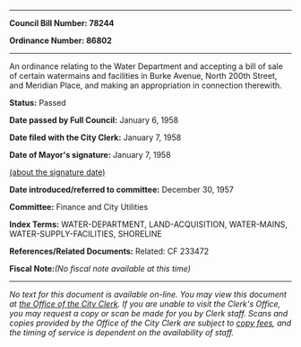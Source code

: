 

********

**Council Bill Number: 78244**
   
**Ordinance Number: 86802**
********

 An ordinance relating to the Water Department and accepting a bill of sale of certain watermains and facilities in Burke Avenue, North 200th Street, and Meridian Place, and making an appropriation in connection therewith.

**Status:** Passed
   
**Date passed by Full Council:** January 6, 1958
   
**Date filed with the City Clerk:** January 7, 1958
   
**Date of Mayor's signature:** January 7, 1958
   
[(about the signature date)](/~public/approvaldate.htm)
   
   
   
**Date introduced/referred to committee:** December 30, 1957
   
**Committee:** Finance and City Utilities
   
   
**Index Terms:** WATER-DEPARTMENT, LAND-ACQUISITION, WATER-MAINS, WATER-SUPPLY-FACILITIES, SHORELINE

**References/Related Documents:** Related: CF 233472

**Fiscal Note:**_(No fiscal note available at this time)_
********

_No text for this document is available on-line. You may view this document at [the Office of the City Clerk](http://www.seattle.gov/leg/clerk/contactUs.htm). If you are unable to visit the Clerk's Office, you may request a copy or scan be made for you by Clerk staff. Scans and copies provided by the Office of the City Clerk are subject to [copy fees](http://clerk.seattle.gov/~public/clerkfees.htm), and the timing of service is dependent on the availability of staff._

